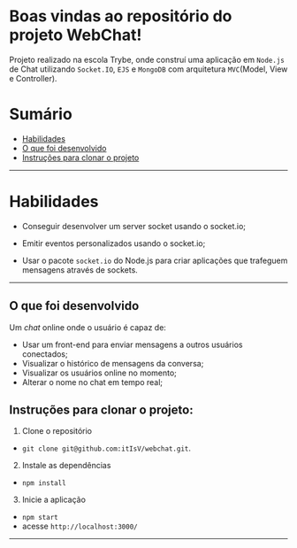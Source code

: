 # Boas vindas ao repositório do projeto WebChat!

Projeto realizado na escola Trybe, onde construí uma aplicação em `Node.js` de Chat utilizando `Socket.IO`, `EJS` e `MongoDB` com arquitetura `MVC`(Model, View e Controller).

# Sumário

- [Habilidades](#habilidades)
- [O que foi desenvolvido](#o-que-foi-desenvolvido)
- [Instruções para clonar o projeto](#instruções-para-clonar-o-projeto)

---

# Habilidades

- Conseguir desenvolver um server socket usando o socket.io;

- Emitir eventos personalizados usando o socket.io;

- Usar o pacote `socket.io` do Node.js para criar aplicações que trafeguem mensagens através de sockets.


---

## O que foi desenvolvido
Um _chat_ online onde o usuário é capaz de:

 - Usar um front-end para enviar mensagens a outros usuários conectados;
 - Visualizar o histórico de mensagens da conversa;
 - Visualizar os usuários online no momento;
 - Alterar o nome no chat em tempo real;

## Instruções para clonar o projeto:

1. Clone o repositório
  * `git clone git@github.com:itIsV/webchat.git`.

2. Instale as dependências
  * `npm install`

3. Inicie a aplicação
  * `npm start`
  * acesse `http://localhost:3000/`
---
